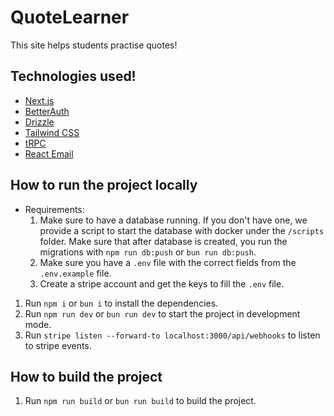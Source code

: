 # QuoteLearner 

This site helps students practise quotes!

## Technologies used! 

- [Next.js](https://nextjs.org)
- [BetterAuth](https://better-auth.vercel.app/)
- [Drizzle](https://orm.drizzle.team)
- [Tailwind CSS](https://tailwindcss.com)
- [tRPC](https://trpc.io)
- [React Email](https://react.email/)

## How to run the project locally

- Requirements:
    1. Make sure to have a database running. If you don't have one, we provide a script to start the database with docker under the `/scripts` folder. Make sure that after database is created, you run the migrations with `npm run db:push` or `bun run db:push`.
    2. Make sure you have a `.env` file with the correct fields from the `.env.example` file.
    3. Create a stripe account and get the keys to fill the `.env` file.

1. Run `npm i` or `bun i` to install the dependencies.
2. Run `npm run dev` or `bun run dev` to start the project in development mode.
3. Run `stripe listen --forward-to localhost:3000/api/webhooks` to listen to stripe events.

## How to build the project

1. Run `npm run build` or `bun run build` to build the project.

